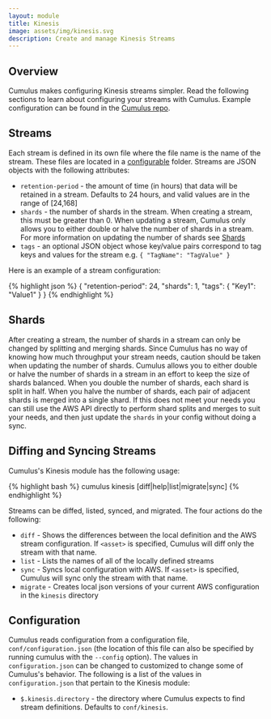 ```yaml
---
layout: module
title: Kinesis
image: assets/img/kinesis.svg
description: Create and manage Kinesis Streams
---
```

Overview
--------
Cumulus makes configuring Kinesis streams simpler. Read the following sections to learn about configuring your streams with Cumulus. Example configuration can be found in the [Cumulus repo](https://github.com/lucidsoftware/cumulus).


Streams
---------------------

Each stream is defined in its own file where the file name is the name of the stream. These files are located in a [configurable](#configuration) folder. Streams are JSON objects with the following attributes:

* `retention-period` - the amount of time (in hours) that data will be retained in a stream. Defaults to 24 hours, and valid values are in the range of [24,168]
* `shards` - the number of shards in the stream. When creating a stream, this must be greater than 0. When updating a stream, Cumulus only allows you to either double or halve the number of shards in a stream. For more information on updating the number of shards see [Shards](#shards)
* `tags` - an optional JSON object whose key/value pairs correspond to tag keys and values for the stream e.g. `{ "TagName": "TagValue" }`

Here is an example of a stream configuration:

{% highlight json %}
{
  "retention-period": 24,
  "shards": 1,
  "tags": {
    "Key1": "Value1"
  }
}
{% endhighlight %}


Shards
------

After creating a stream, the number of shards in a stream can only be changed by splitting and merging shards. Since Cumulus has no way of knowing how much throughput your stream needs, caution should be taken when updating the number of shards. Cumulus allows you to either double or halve the number of shards in a stream in an effort to keep the size of shards balanced. When you double the number of shards, each shard is split in half. When you halve the number of shards, each pair of adjacent shards is merged into a single shard. If this does not meet your needs you can still use the AWS API directly to perform shard splits and merges to suit your needs, and then just update the `shards` in your config without doing a sync.


Diffing and Syncing Streams
------------------------------

Cumulus's Kinesis module has the following usage:

{% highlight bash %}
cumulus kinesis [diff|help|list|migrate|sync] <asset>
{% endhighlight %}

Streams can be diffed, listed, synced, and migrated. The four actions do the following:

* `diff` - Shows the differences between the local definition and the AWS stream configuration. If `<asset>` is specified, Cumulus will diff only the stream with that name.
* `list` - Lists the names of all of the locally defined streams
* `sync` - Syncs local configuration with AWS. If `<asset>` is specified, Cumulus will sync only the stream with that name.
* `migrate` - Creates local json versions of your current AWS configuration in the `kinesis` directory


Configuration
-------------
Cumulus reads configuration from a configuration file, `conf/configuration.json` (the location of this file can also be specified by running cumulus with the `--config` option). The values in `configuration.json` can be changed to customized to change some of Cumulus's behavior. The following is a list of the values in `configuration.json` that pertain to the Kinesis module:

* `$.kinesis.directory` - the directory where Cumulus expects to find stream definitions. Defaults to `conf/kinesis`.
